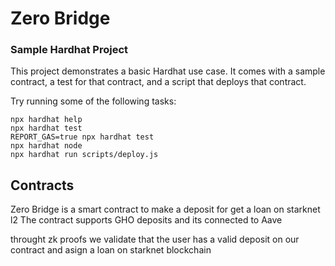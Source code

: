 # Zero Bridge

### Sample Hardhat Project

This project demonstrates a basic Hardhat use case. It comes with a sample contract, a test for that contract, and a script that deploys that contract.

Try running some of the following tasks:

```shell
npx hardhat help
npx hardhat test
REPORT_GAS=true npx hardhat test
npx hardhat node
npx hardhat run scripts/deploy.js
```
## Contracts

Zero Bridge is a smart contract to make a deposit for get a loan on starknet l2
The contract supports GHO deposits and its connected to Aave

throught zk proofs we validate that the user has a valid deposit on our contract
and asign a loan on starknet blockchain

